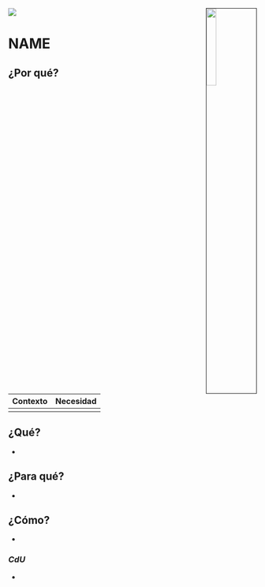 <img src="../../images/DALL·E-2024-03-11-22.22.25.webp" width="20%" align=right border=1>
<a href="../../README.md"><img src="https://img.shields.io/badge/-Tabla_de_contenidos-000?style=flat&logo=Emlakjet&logoColor=red"></a>

# NAME

## ¿Por qué?

|Contexto|Necesidad|
|-|-|
|||

## ¿Qué?

- 

## ¿Para qué?

- 

## ¿Cómo?

- 

### *CdU*

- 